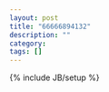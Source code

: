 ```yaml
---
layout: post
title: "66666894132"
description: ""
category: 
tags: []
---
```

{% include JB/setup %}
